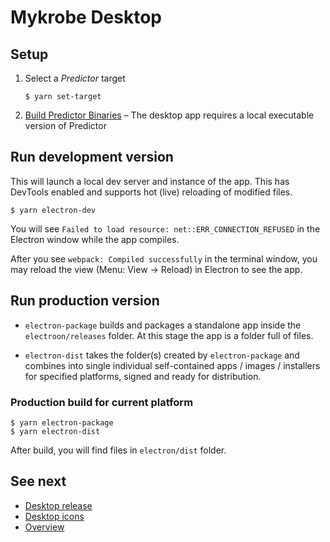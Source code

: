# Mykrobe Desktop

## Setup


1. Select a *Predictor* target

	```
	$ yarn set-target
	```

2.	[Build Predictor Binaries](desktop-predictor-binaries.md) – The desktop app requires a local executable version of Predictor

## Run development version

This will launch a local dev server and instance of the app. This has DevTools enabled and supports hot (live) reloading of modified files.

```
$ yarn electron-dev
```

You will see `Failed to load resource: net::ERR_CONNECTION_REFUSED` in the Electron window while the app compiles.

After you see `webpack: Compiled successfully` in the terminal window, you may reload the view (Menu: View → Reload) in Electron to see the app.

## Run production version

* `electron-package` builds and packages a standalone app inside the `electroon/releases` folder. At this stage the app is a folder full of files.

* `electron-dist` takes the folder(s) created by `electron-package` and combines into single individual self-contained apps / images / installers for specified platforms, signed and ready for distribution.

### Production build for current platform

```
$ yarn electron-package
$ yarn electron-dist
```

After build, you will find files in `electron/dist` folder.
	
## See next

- [Desktop release](desktop-release.md)
- [Desktop icons](desktop-icons.md)
- [Overview](../README.md)